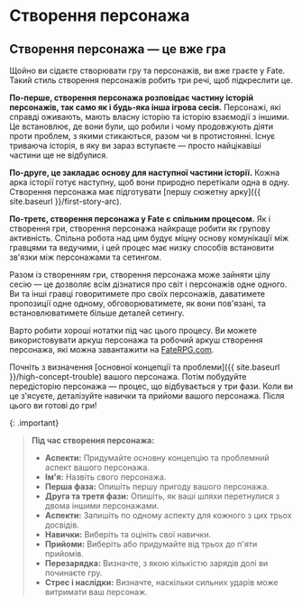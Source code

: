 # Створення персонажа

## Створення персонажа — це вже гра

Щойно ви сідаєте створювати гру та персонажів, ви вже граєте у Fate. Такий стиль створення персонажів робить три речі, щоб підкреслити це.

**По-перше, створення персонажа розповідає частину історій персонажів, так само як і будь-яка інша ігрова сесія.** Персонажі, які справді оживають, мають власну історію та історію взаємодії з іншими. Це встановлює, де вони були, що робили і чому продовжують діяти проти проблем, з якими стикаються, разом чи в протистоянні. Існує триваюча історія, в яку ви зараз вступаєте — просто найцікавіші частини ще не відбулися.

**По-друге, це закладає основу для наступної частини історії.** Кожна арка історії готує наступну, щоб вони природно перетікали одна в одну. Створення персонажа має підготувати [першу сюжетну арку]({{ site.baseurl }}/first-story-arc).

**По-третє, створення персонажа у Fate є спільним процесом.** Як і створення гри, створення персонажа найкраще робити як групову активність. Спільна робота над цим будує міцну основу комунікації між гравцями та ведучими, і цей процес має низку способів встановити зв'язки між персонажами та сетингом.

Разом із створенням гри, створення персонажа може зайняти цілу сесію — це дозволяє всім дізнатися про світ і персонажів одне одного. Ви та інші гравці говоритимете про своїх персонажів, даватимете пропозиції одне одному, обговорюватимете, як вони пов'язані, та встановлюватимете більше деталей сетингу.

Варто робити хороші нотатки під час цього процесу. Ви можете використовувати аркуш персонажа та робочий аркуш створення персонажа, які можна завантажити на [FateRPG.com](http://faterpg.com/).

Почніть з визначення [основної концепції та проблеми]({{ site.baseurl }}/high-concept-trouble) вашого персонажа. Потім побудуйте передісторію персонажа — процес, що відбувається у три фази. Коли ви це з'ясуєте, деталізуйте навички та прийоми вашого персонажа. Після цього ви готові до гри!

{: .important}
> **Під час створення персонажа:**
> 
> * **Аспекти:** Придумайте основну концепцію та проблемний аспект вашого персонажа.
> * **Ім'я:** Назвіть свого персонажа.
> * **Перша фаза:** Опишіть першу пригоду вашого персонажа.
> * **Друга та третя фази:** Опишіть, як ваші шляхи перетнулися з двома іншими персонажами.
> * **Аспекти:** Запишіть по одному аспекту для кожного з цих трьох досвідів.
> * **Навички:** Виберіть та оцініть свої навички.
> * **Прийоми:** Виберіть або придумайте від трьох до п'яти прийомів.
> * **Перезарядка:** Визначте, з якою кількістю зарядів долі ви починаєте гру.
> * **Стрес і наслідки:** Визначте, наскільки сильних ударів може витримати ваш персонаж.

